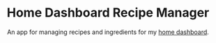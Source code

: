 <h1 align="center">Home Dashboard Recipe Manager </h1>
<p align="center">
    An app for managing recipes and ingredients for my <a href="https://github.com/iamtomhewitt/home-dashboard">home dashboard</a>.
</p>